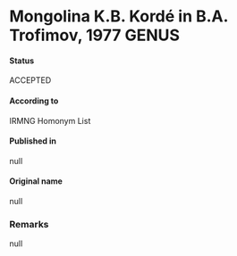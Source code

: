 Mongolina K.B. Kordé in B.A. Trofimov, 1977 GENUS
=======

#### Status
ACCEPTED

#### According to
IRMNG Homonym List

#### Published in
null

#### Original name
null

### Remarks
null